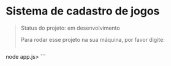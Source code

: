 <h1>Sistema de cadastro de jogos</h1>

> Status do projeto: em desenvolvimento
>
> Para rodar esse projeto na sua máquina, por favor digite:
>
> ```
node app.js> ```
> 
